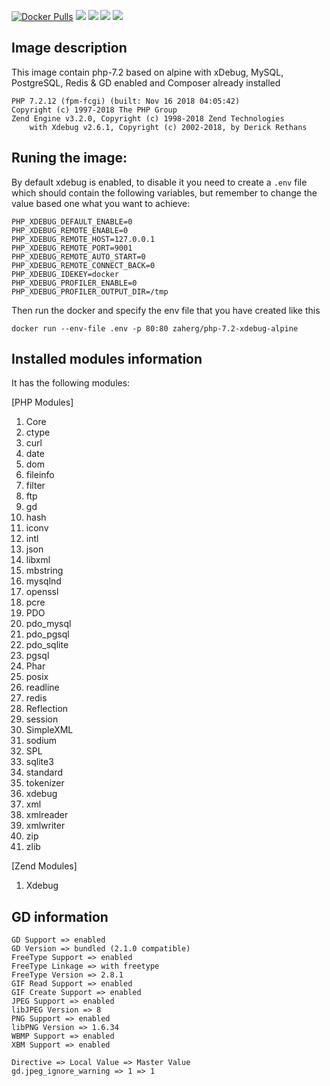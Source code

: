 [![Docker Pulls](https://img.shields.io/docker/pulls/zaherg/php-xdebug-alpine.svg)](https://hub.docker.com/r/zaherg/php-xdebug-alpine/) [![](https://images.microbadger.com/badges/image/zaherg/php-xdebug-alpine.svg:7.2)](https://microbadger.com/images/zaherg/php-xdebug-alpine:7.2 "Get your own image badge on microbadger.com") [![](https://images.microbadger.com/badges/version/zaherg/php-xdebug-alpine:7.2.svg)](https://microbadger.com/images/zaherg/php-xdebug-alpine:7.2 "Get your own version badge on microbadger.com") [![](https://images.microbadger.com/badges/commit/zaherg/php-xdebug-alpine:7.2.svg)](https://microbadger.com/images/zaherg/php-xdebug-alpine:7.2 "Get your own commit badge on microbadger.com")  [![](https://img.shields.io/github/last-commit/linuxjuggler/php-xdebug-alpine.svg)](https://github.com/linuxjuggler/php-xdebug-alpine)


## Image description

This image contain php-7.2 based on alpine with xDebug, MySQL, PostgreSQL, Redis & GD enabled and Composer already installed

```
PHP 7.2.12 (fpm-fcgi) (built: Nov 16 2018 04:05:42)
Copyright (c) 1997-2018 The PHP Group
Zend Engine v3.2.0, Copyright (c) 1998-2018 Zend Technologies
    with Xdebug v2.6.1, Copyright (c) 2002-2018, by Derick Rethans
```

## Runing the image:

By default xdebug is enabled, to disable it you need to create a `.env` file which should contain the following variables, but remember to change the value based one what you want to achieve:

```
PHP_XDEBUG_DEFAULT_ENABLE=0
PHP_XDEBUG_REMOTE_ENABLE=0
PHP_XDEBUG_REMOTE_HOST=127.0.0.1
PHP_XDEBUG_REMOTE_PORT=9001
PHP_XDEBUG_REMOTE_AUTO_START=0
PHP_XDEBUG_REMOTE_CONNECT_BACK=0
PHP_XDEBUG_IDEKEY=docker
PHP_XDEBUG_PROFILER_ENABLE=0
PHP_XDEBUG_PROFILER_OUTPUT_DIR=/tmp
```

Then run the docker and specify the env file that you have created like this

```
docker run --env-file .env -p 80:80 zaherg/php-7.2-xdebug-alpine
```

## Installed modules information

It has the following modules:

[PHP Modules]

1. Core 
1. ctype  
1. curl 
1. date 
1. dom  
1. fileinfo 
1. filter 
1. ftp  
1. gd 
1. hash 
1. iconv  
1. intl 
1. json 
1. libxml 
1. mbstring 
1. mysqlnd  
1. openssl   
1. pcre 
1. PDO  
1. pdo_mysql  
1. pdo_pgsql  
1. pdo_sqlite 
1. pgsql 
1. Phar 
1. posix  
1. readline 
1. redis  
1. Reflection 
1. session  
1. SimpleXML  
1. sodium
1. SPL
1. sqlite3  
1. standard 
1. tokenizer  
1. xdebug 
1. xml  
1. xmlreader  
1. xmlwriter  
1. zip  
1. zlib 

[Zend Modules]

1. Xdebug

## GD information

```
GD Support => enabled
GD Version => bundled (2.1.0 compatible)
FreeType Support => enabled
FreeType Linkage => with freetype
FreeType Version => 2.8.1
GIF Read Support => enabled
GIF Create Support => enabled
JPEG Support => enabled
libJPEG Version => 8
PNG Support => enabled
libPNG Version => 1.6.34
WBMP Support => enabled
XBM Support => enabled

Directive => Local Value => Master Value
gd.jpeg_ignore_warning => 1 => 1
```
